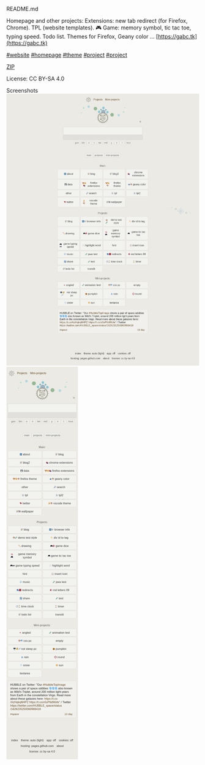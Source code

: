 README.md


Homepage and other projects: Extensions: new tab redirect (for Firefox, Chrome). TPL (website templates).  🎮 Game: memory symbol, tic tac toe, typing speed. Todo list. Themes for Firefox, Geany color ...
[https://gabc.tk](https://gabc.tk)

[#website](https://github.com/topics/website?s=updated)
[#homepage](https://github.com/topics/homepage?s=updated)
[#theme](https://github.com/topics/theme?s=updated)
[#project](https://github.com/topics/project?s=updated)
[#project](https://github.com/topics/game?s=updated)

[ZIP](https://github.com/gabc123123/gabc123123.github.io/archive/refs/heads/main.zip)

License: CC BY-SA 4.0
<!-- footer, LICENSE.md README.md -->

Screenshots
![screenshot](/img/screenshot.png)
![screenshot2](/img/screenshot2.png)
